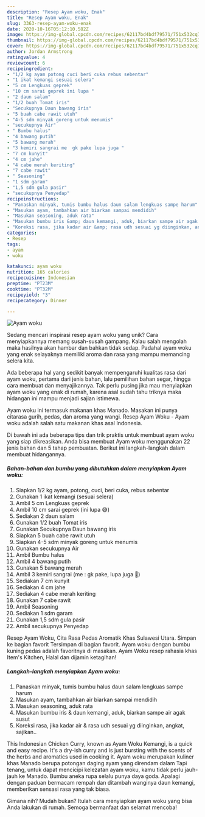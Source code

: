 ```yaml
---
description: "Resep Ayam woku, Enak"
title: "Resep Ayam woku, Enak"
slug: 3363-resep-ayam-woku-enak
date: 2020-10-16T05:12:10.582Z
image: https://img-global.cpcdn.com/recipes/62117bd4bdf79571/751x532cq70/ayam-woku-foto-resep-utama.jpg
thumbnail: https://img-global.cpcdn.com/recipes/62117bd4bdf79571/751x532cq70/ayam-woku-foto-resep-utama.jpg
cover: https://img-global.cpcdn.com/recipes/62117bd4bdf79571/751x532cq70/ayam-woku-foto-resep-utama.jpg
author: Jordan Armstrong
ratingvalue: 4
reviewcount: 6
recipeingredient:
- "1/2 kg ayam potong cuci beri cuka rebus sebentar"
- "1 ikat kemangi sesuai selera"
- "5 cm Lengkuas geprek"
- "10 cm sarai geprek ini lupa "
- "2 daun salam"
- "1/2 buah Tomat iris"
- "Secukupnya Daun bawang iris"
- "5 buah cabe rawit utuh"
- "4-5 sdm minyak goreng untuk menumis"
- "secukupnya Air"
- " Bumbu halus"
- "4 bawang putih"
- "5 bawang merah"
- "3 kemiri sangrai me  gk pake lupa juga "
- "7 cm kunyit"
- "4 cm jahe"
- "4 cabe merah keriting"
- "7 cabe rawit"
- " Seasoning"
- "1 sdm garam"
- "1,5 sdm gula pasir"
- "secukupnya Penyedap"
recipeinstructions:
- "Panaskan minyak, tumis bumbu halus daun salam lengkuas sampe harum"
- "Masukan ayam, tambahkan air biarkan sampai mendidih"
- "Masukan seasoning, aduk rata"
- "Masukan bumbu iris &amp; daun kemangi, aduk, biarkan sampe air agak susut"
- "Koreksi rasa, jika kadar air &amp; rasa udh sesuai yg diinginkan, angkat, sajikan.."
categories:
- Resep
tags:
- ayam
- woku

katakunci: ayam woku 
nutrition: 165 calories
recipecuisine: Indonesian
preptime: "PT23M"
cooktime: "PT32M"
recipeyield: "3"
recipecategory: Dinner

---
```



![Ayam woku](https://img-global.cpcdn.com/recipes/62117bd4bdf79571/751x532cq70/ayam-woku-foto-resep-utama.jpg)

Sedang mencari inspirasi resep ayam woku yang unik? Cara menyiapkannya memang susah-susah gampang. Kalau salah mengolah maka hasilnya akan hambar dan bahkan tidak sedap. Padahal ayam woku yang enak selayaknya memiliki aroma dan rasa yang mampu memancing selera kita.

Ada beberapa hal yang sedikit banyak mempengaruhi kualitas rasa dari ayam woku, pertama dari jenis bahan, lalu pemilihan bahan segar, hingga cara membuat dan menyajikannya. Tak perlu pusing jika mau menyiapkan ayam woku yang enak di rumah, karena asal sudah tahu triknya maka hidangan ini mampu menjadi sajian istimewa.

Ayam woku ini termasuk makanan khas Manado. Masakan ini punya citarasa gurih, pedas, dan aroma yang wangi. Resep Ayam Woku - Ayam woku adalah salah satu makanan khas asal Indonesia.


Di bawah ini ada beberapa tips dan trik praktis untuk membuat ayam woku yang siap dikreasikan. Anda bisa membuat Ayam woku menggunakan 22 jenis bahan dan 5 tahap pembuatan. Berikut ini langkah-langkah dalam membuat hidangannya.

<!--inarticleads1-->

##### Bahan-bahan dan bumbu yang dibutuhkan dalam menyiapkan Ayam woku:

1. Siapkan 1/2 kg ayam, potong, cuci, beri cuka, rebus sebentar
1. Gunakan 1 ikat kemangi (sesuai selera)
1. Ambil 5 cm Lengkuas geprek
1. Ambil 10 cm sarai geprek (ini lupa 😅)
1. Sediakan 2 daun salam
1. Gunakan 1/2 buah Tomat iris
1. Gunakan Secukupnya Daun bawang iris
1. Siapkan 5 buah cabe rawit utuh
1. Siapkan 4-5 sdm minyak goreng untuk menumis
1. Gunakan secukupnya Air
1. Ambil  Bumbu halus
1. Ambil 4 bawang putih
1. Gunakan 5 bawang merah
1. Ambil 3 kemiri sangrai (me : gk pake, lupa juga 🤣)
1. Sediakan 7 cm kunyit
1. Sediakan 4 cm jahe
1. Sediakan 4 cabe merah keriting
1. Gunakan 7 cabe rawit
1. Ambil  Seasoning
1. Sediakan 1 sdm garam
1. Gunakan 1,5 sdm gula pasir
1. Ambil secukupnya Penyedap


Resep Ayam Woku, Cita Rasa Pedas Aromatik Khas Sulawesi Utara. Simpan ke bagian favorit Tersimpan di bagian favorit. Ayam woku dengan bumbu kuning pedas adalah favoritnya di masakan. Ayam Woku resep rahasia khas Item&#39;s Kitchen, Halal dan dijamin ketagihan! 

<!--inarticleads2-->

##### Langkah-langkah menyiapkan Ayam woku:

1. Panaskan minyak, tumis bumbu halus daun salam lengkuas sampe harum
1. Masukan ayam, tambahkan air biarkan sampai mendidih
1. Masukan seasoning, aduk rata
1. Masukan bumbu iris &amp; daun kemangi, aduk, biarkan sampe air agak susut
1. Koreksi rasa, jika kadar air &amp; rasa udh sesuai yg diinginkan, angkat, sajikan..


This Indonesian Chicken Curry, known as Ayam Woku Kemangi, is a quick and easy recipe. It&#39;s a dry-ish curry and is just bursting with the scents of the herbs and aromatics used in cooking it. Ayam woku merupakan kuliner khas Manado berupa potongan daging ayam yang direndam dalam Tapi tenang, untuk dapat mencicipi kelezatan ayam woku, kamu tidak perlu jauh-jauh ke Manado. Bumbu aneka rupa selalu punya daya goda. Apalagi dengan paduan bermacam rempah dan ditambah wanginya daun kemangi, memberikan sensasi rasa yang tak biasa. 

Gimana nih? Mudah bukan? Itulah cara menyiapkan ayam woku yang bisa Anda lakukan di rumah. Semoga bermanfaat dan selamat mencoba!
